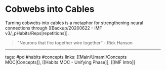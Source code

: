 # Cobwebs into Cables
Turning cobwebs into cables is a metaphor for strengthening neural connections through [[Backup/20200622 - IMF v3/_pHabits/Reps|repetitions]].

> "Neurons that fire together wire together” - Rick Hanson

---
tags: #pd #habits #concepts
links:  [[Main/Umami/Concepts MOC|Concepts]], [[Habits MOC - Unifying Phase]], [[IMF Intro]]